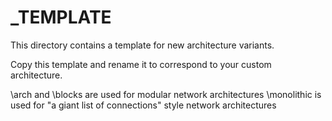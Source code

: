# _TEMPLATE

This directory contains a template for new architecture variants.

Copy this template and rename it to correspond to your custom architecture.

\arch and \blocks are used for modular network architectures
\monolithic is used for "a giant list of connections" style network architectures

